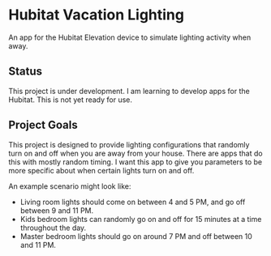 # Hubitat Vacation Lighting
An app for the Hubitat Elevation device to simulate lighting activity when away.

## Status
This project is under development. I am learning to develop apps for the Hubitat. This is not yet ready for use.

## Project Goals
This project is designed to provide lighting configurations that randomly turn on and off when you are away from your house. There are apps that do this with mostly random timing. I want this app to give you parameters to be more specific about when certain lights turn on and off.

An example scenario might look like:
* Living room lights should come on between 4 and 5 PM, and go off between 9 and 11 PM.
* Kids bedroom lights can randomly go on and off for 15 minutes at a time throughout the day.
* Master bedroom lights should go on around 7 PM and off between 10 and 11 PM.
